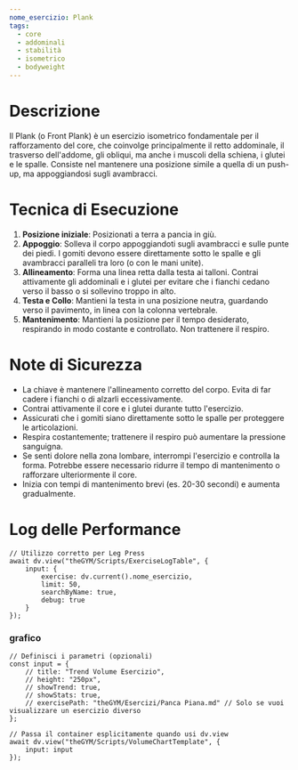 ```yaml
---
nome_esercizio: Plank
tags:
  - core
  - addominali
  - stabilità
  - isometrico
  - bodyweight
---
```


# Descrizione

Il Plank (o Front Plank) è un esercizio isometrico fondamentale per il rafforzamento del core, che coinvolge principalmente il retto addominale, il trasverso dell'addome, gli obliqui, ma anche i muscoli della schiena, i glutei e le spalle. Consiste nel mantenere una posizione simile a quella di un push-up, ma appoggiandosi sugli avambracci.

# Tecnica di Esecuzione

1.  **Posizione iniziale**: Posizionati a terra a pancia in giù.
2.  **Appoggio**: Solleva il corpo appoggiandoti sugli avambracci e sulle punte dei piedi. I gomiti devono essere direttamente sotto le spalle e gli avambracci paralleli tra loro (o con le mani unite).
3.  **Allineamento**: Forma una linea retta dalla testa ai talloni. Contrai attivamente gli addominali e i glutei per evitare che i fianchi cedano verso il basso o si sollevino troppo in alto.
4.  **Testa e Collo**: Mantieni la testa in una posizione neutra, guardando verso il pavimento, in linea con la colonna vertebrale.
5.  **Mantenimento**: Mantieni la posizione per il tempo desiderato, respirando in modo costante e controllato. Non trattenere il respiro.

# Note di Sicurezza

- La chiave è mantenere l'allineamento corretto del corpo. Evita di far cadere i fianchi o di alzarli eccessivamente.
- Contrai attivamente il core e i glutei durante tutto l'esercizio.
- Assicurati che i gomiti siano direttamente sotto le spalle per proteggere le articolazioni.
- Respira costantemente; trattenere il respiro può aumentare la pressione sanguigna.
- Se senti dolore nella zona lombare, interrompi l'esercizio e controlla la forma. Potrebbe essere necessario ridurre il tempo di mantenimento o rafforzare ulteriormente il core.
- Inizia con tempi di mantenimento brevi (es. 20-30 secondi) e aumenta gradualmente.

# Log delle Performance

```dataviewjs
// Utilizzo corretto per Leg Press
await dv.view("theGYM/Scripts/ExerciseLogTable", {
    input: {
        exercise: dv.current().nome_esercizio,
        limit: 50,
        searchByName: true,
        debug: true
    }
});
```

### grafico

```dataviewjs
// Definisci i parametri (opzionali)
const input = {
    // title: "Trend Volume Esercizio",
    // height: "250px",
    // showTrend: true,
    // showStats: true,
    // exercisePath: "theGYM/Esercizi/Panca Piana.md" // Solo se vuoi visualizzare un esercizio diverso
};

// Passa il container esplicitamente quando usi dv.view
await dv.view("theGYM/Scripts/VolumeChartTemplate", {
    input: input
});
```
